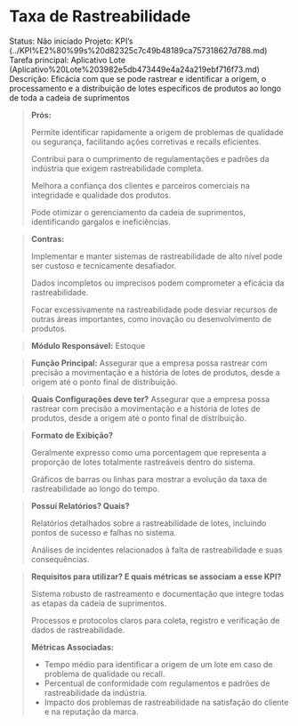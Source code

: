 # Taxa de Rastreabilidade

Status: Não iniciado
Projeto: KPI’s (../KPI%E2%80%99s%20d82325c7c49b48189ca757318627d788.md)
Tarefa principal: Aplicativo Lote (Aplicativo%20Lote%203982e5db473449e4a24a219ebf716f73.md)
Descrição: Eficácia com que se pode rastrear e identificar a origem, o processamento e a distribuição de lotes específicos de produtos ao longo de toda a cadeia de suprimentos

> **Prós:**
> 
> 
> Permite identificar rapidamente a origem de problemas de qualidade ou segurança, facilitando ações corretivas e recalls eficientes.
> 
> Contribui para o cumprimento de regulamentações e padrões da indústria que exigem rastreabilidade completa.
> 
> Melhora a confiança dos clientes e parceiros comerciais na integridade e qualidade dos produtos.
> 
> Pode otimizar o gerenciamento da cadeia de suprimentos, identificando gargalos e ineficiências.
> 

> **Contras:**
> 
> 
> Implementar e manter sistemas de rastreabilidade de alto nível pode ser custoso e tecnicamente desafiador.
> 
> Dados incompletos ou imprecisos podem comprometer a eficácia da rastreabilidade.
> 
> Focar excessivamente na rastreabilidade pode desviar recursos de outras áreas importantes, como inovação ou desenvolvimento de produtos.
> 

> **Módulo Responsável:**
Estoque
> 

> **Função Principal:**
Assegurar que a empresa possa rastrear com precisão a movimentação e a história de lotes de produtos, desde a origem até o ponto final de distribuição.
> 

> **Quais Configurações deve ter?**
Assegurar que a empresa possa rastrear com precisão a movimentação e a história de lotes de produtos, desde a origem até o ponto final de distribuição.
> 

> **Formato de Exibição?**
> 
> 
> Geralmente expresso como uma porcentagem que representa a proporção de lotes totalmente rastreáveis dentro do sistema.
> 
> Gráficos de barras ou linhas para mostrar a evolução da taxa de rastreabilidade ao longo do tempo.
> 

> **Possuí Relatórios? Quais?**
> 
> 
> Relatórios detalhados sobre a rastreabilidade de lotes, incluindo pontos de sucesso e falhas no sistema.
> 
> Análises de incidentes relacionados à falta de rastreabilidade e suas consequências.
> 

> **Requisitos para utilizar? E quais métricas se associam a esse KPI?**
> 
> 
> Sistema robusto de rastreamento e documentação que integre todas as etapas da cadeia de suprimentos.
> 
> Processos e protocolos claros para coleta, registro e verificação de dados de rastreabilidade.
> 
> **Métricas Associadas:**
> 
> - Tempo médio para identificar a origem de um lote em caso de problema de qualidade ou recall.
> - Percentual de conformidade com regulamentos e padrões de rastreabilidade da indústria.
> - Impacto dos problemas de rastreabilidade na satisfação do cliente e na reputação da marca.